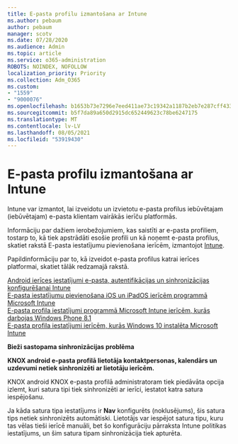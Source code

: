 ```yaml
---
title: E-pasta profilu izmantošana ar Intune
ms.author: pebaum
author: pebaum
manager: scotv
ms.date: 07/28/2020
ms.audience: Admin
ms.topic: article
ms.service: o365-administration
ROBOTS: NOINDEX, NOFOLLOW
localization_priority: Priority
ms.collection: Adm_O365
ms.custom:
- "1559"
- "9000076"
ms.openlocfilehash: b1653b73e7296e7eed411ae73c19342a1187b2eb7e287cff4339ea0ca32d75c1
ms.sourcegitcommit: b5f7da89a650d2915dc652449623c78be6247175
ms.translationtype: MT
ms.contentlocale: lv-LV
ms.lasthandoff: 08/05/2021
ms.locfileid: "53919430"
---
```

# <a name="using-email-profiles-with-intune"></a>E-pasta profilu izmantošana ar Intune

Intune var izmantot, lai izveidotu un izvietotu e-pasta profilus iebūvētajam (iebūvētajam) e-pasta klientam vairākās ierīču platformās.

Informāciju par dažiem ierobežojumiem, kas saistīti ar e-pasta profiliem, tostarp to, kā tiek apstrādāti esošie profili un kā noņemt e-pasta profilus, skatiet rakstā E-pasta iestatījumu pievienošana ierīcēm, izmantojot [Intune](https://docs.microsoft.com/intune/email-settings-configure).

Papildinformāciju par to, kā izveidot e-pasta profilus katrai ierīces platformai, skatiet tālāk redzamajā rakstā.

[Android ierīces iestatījumi e-pasta, autentifikācijas un sinhronizācijas konfigurēšanai Intune](https://docs.microsoft.com/intune/email-settings-android)  
[E-pasta iestatījumu pievienošana iOS un iPadOS ierīcēm programmā Microsoft Intune](https://docs.microsoft.com/intune/email-settings-ios)  
[E-pasta profila iestatījumi programmā Microsoft Intune ierīcēm, kurās darbojas Windows Phone 8.1](https://docs.microsoft.com/intune/email-settings-windows-phone-8-1)  
[E-pasta profila iestatījumi ierīcēm, kurās Windows 10 instalēta Microsoft Intune](https://docs.microsoft.com/intune/email-settings-windows-10)

**Bieži sastopama sinhronizācijas problēma**

**KNOX android e-pasta profilā lietotāja kontaktpersonas, kalendārs un uzdevumi netiek sinhronizēti ar lietotāju ierīcēm.**

KNOX android KNOX e-pasta profilā administratoram tiek piedāvāta opcija izlemt, kuri satura tipi tiek sinhronizēti ar ierīci, iestatot katra satura iespējošanu.

Ja kāda satura tipa iestatījums ir **Nav** konfigurēts (noklusējums), šis satura tips netiek sinhronizēts automātiski. Lietotājs var iespējot satura tipu, kuru tas vēlas tieši ierīcē manuāli, bet šo konfigurāciju pārraksta Intune politikas iestatījums, un šim satura tipam sinhronizācija tiek apturēta.

